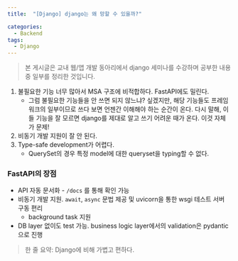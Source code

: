 ```yaml
---
title:  "[Django] django는 왜 망할 수 있을까?"

categories:
  - Backend
tags:
  - Django
---
```


> 본 게시글은 교내 웹/앱 개발 동아리에서 django 세미나를 수강하며 공부한 내용 중 일부를 정리한 것입니다.

1. 불필요한 기능 너무 많아서 MSA 구조에 비적합하다. FastAPI에도 밀린다.
   - 그럼 불필요한 기능들을 안 쓰면 되지 않느냐? 싶겠지만, 해당 기능들도 프레임워크의 일부이므로 쓰다 보면 언젠간 이해해야 하는 순간이 온다. 다시 말해, 이들 기능을 잘 모르면 django를 제대로 알고 쓰기 어려운 때가 온다. 이것 자체가 문제!
2. 비동기 개발 지원이 잘 안 된다.
3. Type-safe development가 어렵다.
    - QuerySet의 경우 특정 model에 대한 queryset을 typing할 수 없다.

### FastAPI의 장점

- API 자동 문서화 - `/docs` 를 통해 확인 가능
- 비동기 개발 지원. `await`, `async` 문법 제공 및 uvicorn을 통한 wsgi 테스트 서버 구동 편리
    - background task 지원
- DB layer 없이도 test 가능. business logic layer에서의 validation은 pydantic으로 진행
  
> 한 줄 요약: Django에 비해 가볍고 편하다.